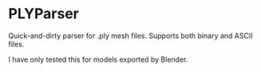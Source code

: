 # PLYParser

Quick-and-dirty parser for .ply mesh files.
Supports both binary and ASCII files.

I have only tested this for models exported by Blender.